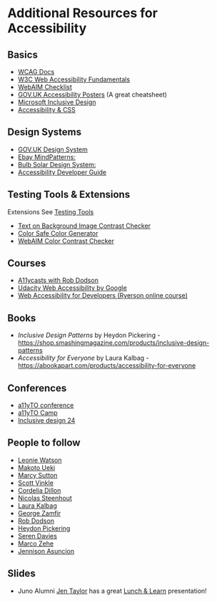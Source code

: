# Additional Resources for Accessibility

## Basics
- [WCAG Docs](https://www.w3.org/TR/WCAG21/)
- [W3C Web Accessibility Fundamentals](https://www.w3.org/WAI/people-use-web/)
- [WebAIM Checklist](https://webaim.org/standards/wcag/WCAG2Checklist.pdf)
- [GOV.UK Accessibility Posters](https://accessibility.blog.gov.uk/2016/09/02/dos-and-donts-on-designing-for-accessibility/) (A great cheatsheet)
- [Microsoft Inclusive Design](https://www.microsoft.com/design/inclusive/)
- [Accessibility & CSS](https://github.com/HackerYou/bootcamp-notes/blob/master/accessibility/accessibility-and-css.md)

## Design Systems
- [GOV.UK Design System](https://design-system.service.gov.uk/components/)
- [Ebay MindPatterns:](http://ebay.github.io/mindpatterns/)
- [Bulb Solar Design System:](https://design.bulb.co.uk/patterns/buttons)
- [Accessibility Developer Guide](https://www.accessibility-developer-guide.com/examples/)

## Testing Tools & Extensions

Extensions See [Testing Tools](https://github.com/HackerYou/bootcamp-notes/blob/master/accessibility/accessibility-testing.md)
- [Text on Background Image Contrast Checker](https://www.brandwood.com/a11y/)
- [Color Safe Color Generator](http://colorsafe.co/)
- [WebAIM Color Contrast Checker](https://webaim.org/resources/contrastchecker/)

## Courses
- [A11ycasts with Rob Dodson](https://www.youtube.com/playlist?list=PLNYkxOF6rcICWx0C9LVWWVqvHlYJyqw7g)
- [Udacity Web Accessibility by Google](https://www.udacity.com/course/web-accessibility--ud891)
- [Web Accessibility for Developers (Ryerson online course)](https://de.ryerson.ca/wa/advanced/)

## Books
- *Inclusive Design Patterns* by Heydon Pickering - https://shop.smashingmagazine.com/products/inclusive-design-patterns
- *Accessibility for Everyone* by Laura Kalbag - https://abookapart.com/products/accessibility-for-everyone

## Conferences
- [a11yTO conference](https://conf.a11yto.com/)
- [a11yTO Camp](https://camp.a11yto.com/)
- [Inclusive design 24](https://inclusivedesign24.org/2019/)

## People to follow
- [Leonie Watson](https://twitter.com/LeonieWatson)
- [Makoto Ueki](https://twitter.com/mak_en)
- [Marcy Sutton](https://twitter.com/marcysutton)
- [Scott Vinkle](https://twitter.com/svinkle)
- [Cordelia Dillon](https://twitter.com/cordeliadillon)
- [Nicolas Steenhout](https://twitter.com/vavroom)
- [Laura Kalbag](https://twitter.com/laurakalbag)
- [George Zamfir](https://twitter.com/georgezamfir)
- [Rob Dodson](https://twitter.com/rob_dodson)
- [Heydon Pickering](https://twitter.com/heydonworks)
- [Seren Davies](https://twitter.com/ninjanails)
- [Marco Zehe](https://twitter.com/MarcoInEnglish)
- [Jennison Asuncion](https://twitter.com/Jennison)

## Slides
- Juno Alumni [Jen Taylor](https://twitter.com/jen_n_taylor) has a great [Lunch & Learn](https://hychalknotes.s3.amazonaws.com/juno-accessibility-lunch-and-learn-winter-2020-1.pdf) presentation!